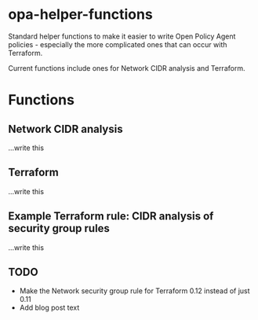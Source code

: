 # opa-helper-functions

Standard helper functions to make it easier to write Open Policy Agent policies - especially the more complicated ones that can occur with Terraform.

Current functions include ones for Network CIDR analysis and Terraform.

# Functions

## Network CIDR analysis

...write this

## Terraform

...write this

## Example Terraform rule: CIDR analysis of security group rules

...write this


## TODO

* Make the Network security group rule for Terraform 0.12 instead of just 0.11
* Add blog post text
